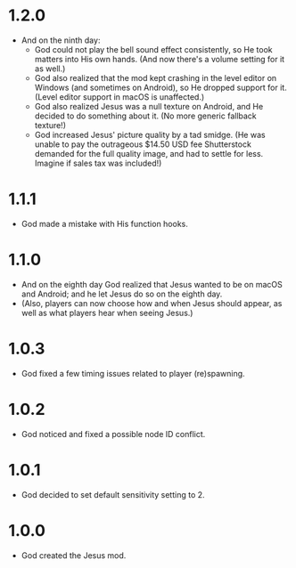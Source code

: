 # 1.2.0
- And on the ninth day:
    - God could not play the bell sound effect consistently, so He took matters into His own hands. <cl>(And now there's a volume setting for it as well.)</c>
    - God also realized that the mod kept crashing in the level editor on Windows <cl>(and sometimes on Android), so He dropped support for it. (Level editor support in macOS is unaffected.)</c>
    - God also realized Jesus was a null texture on Android, and He decided to do something about it. <cl>(No more generic fallback texture!)</c>
    - God increased Jesus' picture quality by a tad smidge. <cl>(He was unable to pay the outrageous $14.50 USD fee Shutterstock demanded for the full quality image, and had to settle for less. Imagine if sales tax was included!)</c>
# 1.1.1
- God made a mistake with His function hooks.
# 1.1.0
- And on the eighth day God realized that Jesus wanted to be on macOS and Android; and he let Jesus do so on the eighth day.
- <cl>(Also, players can now choose how and when Jesus should appear, as well as what players hear when seeing Jesus.)</c>
# 1.0.3
- God fixed a few timing issues related to player (re)spawning.
# 1.0.2
- God noticed and fixed a possible node ID conflict.
# 1.0.1
- God decided to set default sensitivity setting to 2.
# 1.0.0
- God created the Jesus mod.
